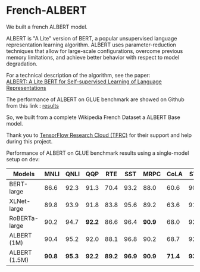 # French-ALBERT
We built a french ALBERT model.

ALBERT is "A Lite" version of BERT, a popular unsupervised language representation learning algorithm. ALBERT uses parameter-reduction techniques that allow for large-scale configurations, overcome previous memory limitations, and achieve better behavior with respect to model degradation.

For a technical description of the algorithm, see the paper:  
[ALBERT: A Lite BERT for Self-supervised Learning of Language Representations](https://arxiv.org/abs/1909.11942)

The performance of ALBERT on GLUE benchmark are showed on Github from this link : [results](https://github.com/google-research/albert#results) 

So, we built from a complete Wikipedia French Dataset a ALBERT Base model.

[id]: http://example.com/  "Optional Title Here"

Thank you to [TensorFlow Research Cloud (TFRC)](https://www.tensorflow.org/tfrc) for their support and help during this project.


Performance of ALBERT on GLUE benchmark results using a single-model setup on
dev:

| Models            | MNLI     | QNLI     | QQP      | RTE      | SST      | MRPC     | CoLA     | STS      |
|-------------------|----------|----------|----------|----------|----------|----------|----------|----------|
| BERT-large        | 86.6     | 92.3     | 91.3     | 70.4     | 93.2     | 88.0     | 60.6     | 90.0     |
| XLNet-large       | 89.8     | 93.9     | 91.8     | 83.8     | 95.6     | 89.2     | 63.6     | 91.8     |
| RoBERTa-large     | 90.2     | 94.7     | **92.2** | 86.6     | 96.4     | **90.9** | 68.0     | 92.4     |
| ALBERT (1M)       | 90.4     | 95.2     | 92.0     | 88.1     | 96.8     | 90.2     | 68.7     | 92.7     |
| ALBERT (1.5M)     | **90.8** | **95.3** | **92.2** | **89.2** | **96.9** | **90.9** | **71.4** | **93.0** |
